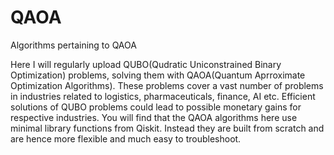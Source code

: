 # QAOA
Algorithms pertaining to QAOA

Here I will regularly upload QUBO(Qudratic Uniconstrained Binary Optimization) problems, solving them with QAOA(Quantum Aprroximate Optimization Algorithms).
These problems cover a vast number of problems in industries related to logistics, pharmaceuticals, finance, AI etc. Efficient solutions of QUBO problems
could lead to possible monetary gains for respective industries.
You will find that the QAOA algorithms here use minimal library functions from Qiskit. Instead they are built from scratch and are hence more flexible and much easy to troubleshoot.
